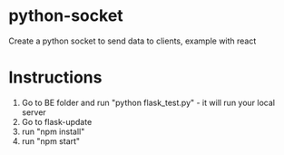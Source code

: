 # python-socket
Create a python socket to send data to clients, example with react

# Instructions

1. Go to BE folder and run "python flask_test.py" - it will run your local server
2. Go to flask-update
3. run "npm install"
4. run "npm start"
